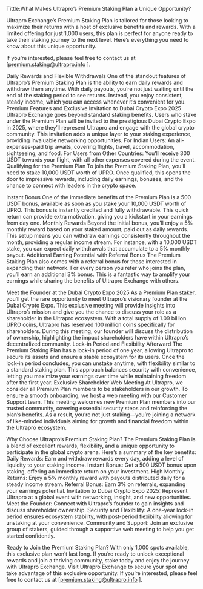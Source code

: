 Tittle:What Makes Ultrapro’s Premium Staking Plan a Unique Opportunity?


Ultrapro Exchange’s Premium Staking Plan is tailored for those looking to maximize their returns with a host of exclusive benefits and rewards. With a limited offering for just 1,000 users, this plan is perfect for anyone ready to take their staking journey to the next level. 
Here’s everything you need to know about this unique opportunity.  

If you’re interested, please feel free to contact us at [premium.staking@ultrapro.info ].

Daily Rewards and Flexible Withdrawals
One of the standout features of Ultrapro’s Premium Staking Plan is the ability to earn daily rewards and withdraw them anytime. With daily payouts, you’re not just waiting until the end of the staking period to see returns. Instead, you enjoy consistent, steady income, which you can access whenever it’s convenient for you. 
Premium Features and Exclusive Invitation to Dubai Crypto Expo 2025
Ultrapro Exchange goes beyond standard staking benefits. Users who stake under the Premium Plan will be invited to the prestigious Dubai Crypto Expo in 2025, where they’ll represent Ultrapro and engage with the global crypto community. This invitation adds a unique layer to your staking experience, providing invaluable networking opportunities.
For Indian Users: An all-expenses-paid trip awaits, covering flights, travel, accommodation, sightseeing, and food.
For Users from Other Countries: You’ll receive 300 USDT towards your flight, with all other expenses covered during the event.
Qualifying for the Premium Plan
To join the Premium Staking Plan, you’ll need to stake 10,000 USDT worth of UPRO. Once qualified, this opens the door to impressive rewards, including daily earnings, bonuses, and the chance to connect with leaders in the crypto space.

Instant Bonus
One of the immediate benefits of the Premium Plan is a 500 USDT bonus, available as soon as you stake your 10,000 USDT worth of UPRO. This bonus is instantly credited and fully withdrawable. This quick return can provide extra motivation, giving you a kickstart in your earnings from day one.
Monthly Rewards
Beyond the initial bonus, you’ll enjoy a 5% monthly reward based on your staked amount, paid out as daily rewards. This setup means you can withdraw earnings consistently throughout the month, providing a regular income stream. For instance, with a 10,000 USDT stake, you can expect daily withdrawals that accumulate to a 5% monthly payout.
Additional Earning Potential with Referral Bonus
The Premium Staking Plan also comes with a referral bonus for those interested in expanding their network. For every person you refer who joins the plan, you’ll earn an additional 3% bonus. This is a fantastic way to amplify your earnings while sharing the benefits of Ultrapro Exchange with others.

Meet the Founder at the Dubai Crypto Expo 2025
As a Premium Plan staker, you’ll get the rare opportunity to meet Ultrapro’s visionary founder at the Dubai Crypto Expo. This exclusive meeting will provide insights into Ultrapro’s mission and give you the chance to discuss your role as a shareholder in the Ultrapro ecosystem.
With a total supply of 1.09 billion UPRO coins, Ultrapro has reserved 100 million coins specifically for shareholders. During this meeting, our founder will discuss the distribution of ownership, highlighting the impact shareholders have within Ultrapro’s decentralized community.
Lock-in Period and Flexibility Afterward
The Premium Staking Plan has a lock-in period of one year, allowing Ultrapro to secure its assets and ensure a stable ecosystem for its users. Once the lock-in period concludes, you can unstake anytime, with flexibility similar to a standard staking plan. This approach balances security with convenience, letting you maximize your earnings over time while maintaining freedom after the first year.
Exclusive Shareholder Web Meeting
At Ultrapro, we consider all Premium Plan members to be stakeholders in our growth. To ensure a smooth onboarding, we host a web meeting with our Customer Support team. This meeting welcomes new Premium Plan members into our trusted community, covering essential security steps and reinforcing the plan’s benefits. As a result, you’re not just staking—you’re joining a network of like-minded individuals aiming for growth and financial freedom within the Ultrapro ecosystem.

Why Choose Ultrapro’s Premium Staking Plan?
The Premium Staking Plan is a blend of excellent rewards, flexibility, and a unique opportunity to participate in the global crypto arena. Here’s a summary of the key benefits:
Daily Rewards: Earn and withdraw rewards every day, adding a level of liquidity to your staking income.
Instant Bonus: Get a 500 USDT bonus upon staking, offering an immediate return on your investment.
High Monthly Returns: Enjoy a 5% monthly reward with payouts distributed daily for a steady income stream.
Referral Bonus: Earn 3% on referrals, expanding your earnings potential.
Invitation to Dubai Crypto Expo 2025: Represent Ultrapro at a global event with networking, insight, and new opportunities.
Meet the Founder: Connect with Ultrapro’s founder to gain insights and discuss shareholder ownership.
Security and Flexibility: A one-year lock-in period ensures ecosystem stability, with post-period flexibility allowing for unstaking at your convenience.
Community and Support: Join an exclusive group of stakers, guided through a supportive web meeting to help you get started confidently.

Ready to Join the Premium Staking Plan?
With only 1,000 spots available, this exclusive plan won’t last long. If you’re ready to unlock exceptional rewards and join a thriving community, stake today and enjoy the journey with Ultrapro Exchange. Visit Ultrapro Exchange to secure your spot and take advantage of this exclusive opportunity.
If you’re interested, please feel free to contact us at [premium.staking@ultrapro.info ].
